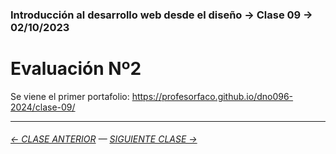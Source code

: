 ### Introducción al desarrollo web desde el diseño → Clase 09 → 02/10/2023 

# Evaluación Nº2

Se viene el primer portafolio: https://profesorfaco.github.io/dno096-2024/clase-09/



- - - - - - - - - - - - -

###### [← CLASE ANTERIOR](https://github.com/profesorfaco/dno096-2024/tree/main/clase-08) — [SIGUIENTE CLASE →](https://github.com/profesorfaco/dno096-2024/tree/main/clase-10)
